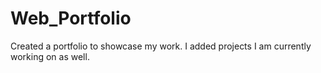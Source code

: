 # Web_Portfolio
Created a portfolio to showcase my work. I added projects I am currently working on as well.
